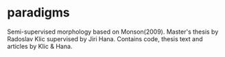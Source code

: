 # paradigms
Semi-supervised morphology based on Monson(2009). Master's thesis by Radoslav Klic supervised by Jiri Hana. Contains code, thesis text and articles by Klic & Hana.

